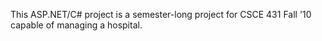 This ASP.NET/C# project is a semester-long project for CSCE 431 Fall '10 capable of managing a hospital.